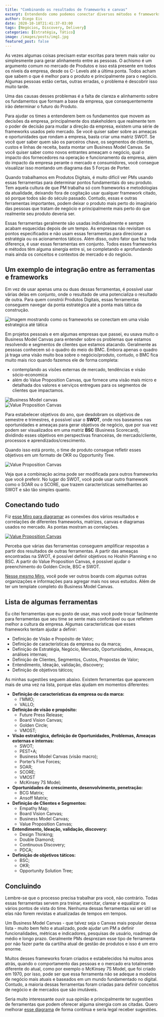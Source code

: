 ```yaml
---
title: "Combinando os resultados de frameworks e canvas"
excerpt: Entendendo como podemos conectar diversos métodos e frameworks de negócio
author: Diego Eis
date: 2020-10-18T21:41:37-03:00
tags: [Negócios, Discovery, Delivery]
categories: [Estratégia, Tático]
image: /images/posts/img1.jpg
featured_post: false
---
```


As vezes algumas coisas precisam estar escritas para terem mais valor ou simplesmente para gerar alinhamento entre as pessoas. O achismo é um argumento comum no mercado de Produtos e isso está presente em todos os níveis da empresa, desde os C- Levels até a última ponta. Todos acham que sabem o que é melhor para o produto e principalmente para o negócio. Algumas pessoas estão certas, outras erradas, o problema é descobrir isso muito tarde.

Uma das causas desses problemas é a falta de clareza e alinhamento sobre os fundamentos que formam a base da empresa, que consequentemente irão determinar o futuro do Produto.

Para ajudar os times a entenderem bem os fundamentos que movem as decisões da empresa, principalmente dos stakeholders que realmente tem o poder de decisão para mudar a direção da empresa, existem uma série de frameworks usados pelo mercado. Se você quiser saber sobre as ameaças e oportunidades que rondam a empresa, basta criar uma matriz SWOT. Se você quer saber quem são os parceiros chave, os segmentos de clientes, custos e linhas de receita, basta montar um Business Model Canvas. Se você quiser saber como novos entrantes ameaçam o negócio, qual o impacto dos fornecedores na operação e funcionamento da empresa, além do impacto da empresa perante o mercado e consumidores, você consegue visualizar isso montando um diagrama das 5 Forças de Porter.

Quando trabalhamos em Produtos Digitais, é muito difícil ver PMs usando essas ferramentas para determinar pontos fundamentais do seu produto. Tem aquela cultura de que PM trabalha só com frameworks e metodologias da atualidade, deixando fora de cogitação usar qualquer framework citado, só porque todos são do século passado. Contudo, essas e outras ferramentas importantes, podem deixar o produto mais perto do imaginário das pessoas que tratam de negócio e principalmente mais perto do que realmente seu produto deveria ser. 

Essas ferramentas geralmente são usadas individualmente e sempre acabam esquecidas depois de um tempo. As empresas não revisitam os pontos especificados e não usam essas ferramentas para direcionar a estratégia ou os acionamentos táticos. Além disso, outro fator que faz toda diferença, é usar essas ferramentas em conjunto. Todos esses frameworks e métodos têm alguma sinergia entre si, se completando e aprofundando mais ainda os conceitos e contextos de mercado e do negócio.

## Um exemplo de integração entre as ferramentas e frameworks

Em vez de usar apenas uma ou duas dessas ferramentas, é possível usar várias delas em conjunto, onde o resultado de uma potencializa o resultado de outra. Para quem constrói Produtos Digitais, essas ferramentas conseguem navegar da ponta estratégica até a ponta mais tática da construção.

![Imagem mostrando como os frameworks se conectam em uma visão estrategica até tática](/images/uploads/post-canvas-frameworks-negocios/visao-estrategica-tativa-frameworks.jpeg)


Em projetos pessoais e em algumas empresas que passei, eu usava muito o Business Model Canvas para entender sobre os problemas que estamos resolvendo e segmentos de clientes que estamos atacando. Geralmente as pessoas conhecem só o quadro do meio do BMC. Embora apenas o quadro já traga uma visão muito boa sobre o negócio/produto, contudo, o BMC fica muito mais rico quando fazemos ele de forma completa:

- contemplando as visões externas de mercado, tendências e visão sócio-economica
- além do Value Proposition Canvas, que fornece uma visão mais micro e detalhada dos valores e serviços entregues para os segmentos de clientes que impactamos.

![Business Model canvas](/images/uploads/post-canvas-frameworks-negocios/bmc.png)
<br>
![Value Proposition Canvas](/images/uploads/post-canvas-frameworks-negocios/vpc.png)


Para estabelecer objetivos do ano, que desdobram os objetivos de semestre e trimestres, é possível usar o **SWOT**,  onde nos baseamos nas oportunidades e ameaças para gerar  objetivos de negócio, que por sua vez podem ser visualizados em uma matriz **BSC** (Business Scorecard), dividindo esses objetivos em perspectivas financeiras, de mercado/cliente, processos e aprendizados/crescimento.

Quando isso está pronto, o time de produto consegue refletir esses objetivos em um formato de OKR ou Opportunity Tree.

![Value Proposition Canvas](/images/uploads/post-canvas-frameworks-negocios/swot-bmc-goals-product-solution-tree.jpg)

Veja que a combinação acima pode ser modificada para outros frameworks que você preferir. No lugar do SWOT, você pode usar outro framework como o SOAR ou o SCORE, que trazem características semelhantes ao SWOT e são tão simples quanto. 

## Conectando tudo
Fiz [esse Miro para diagramar](https://miro.com/app/board/o9J_kp_gPIE=/) as conexões dos vários resultados e correlações de diferentes frameworks, matrizes, canvas e diagramas usados no mercado. As pontas mostram as correlações. 

<a href="https://diegoeis.com/images/uploads/post-canvas-frameworks-negocios/conexoes-entre-frameworks-de-negocio.jpg" target="_blank">![Value Proposition Canvas](/images/uploads/post-canvas-frameworks-negocios/conexoes-entre-frameworks-de-negocio.jpg)</a>

Perceba que várias das ferramentas conseguem amplificar respostas a partir dos resultados de outras ferramentas. A partir das ameaças encontradas na SWOT, é possível definir objetivos no Hoshin Planning e no BSC. A partir do Value Proposition Canvas, é possível ajudar o preenchimento do Golden Circle, BSC e SWOT.

[Nesse mesmo Miro](https://miro.com/app/board/o9J_kp_gPIE=/), você pode ver outros boards com algumas outras organizações e informações para agregar mais nos seus estudos. Além de ter um template completo do Business Model Canvas.

## Lista de algumas ferramentas
Eu citei ferramentas que eu gosto de usar, mas você pode trocar facilmente para ferramentas que seu time se sente mais confortável ou que refletem melhor a cultura da empresa. Algumas características que esses frameworks tentam ajudar a definir:

- Definição de Visão e Propósito de Valor;
- Definição de características da empresa ou da marca;
- Definição de Estratégia, Negócio, Mercado, Oportunidades, Ameaças, análises internas;
- Definição de Clientes, Segmentos, Custos, Propostas de Valor;
- Entendimento, Ideação, validação, discovery;
- Definição de objetivos táticos;

As minhas sugestões seguem abaixo. Existem ferramentas que aparecem mais de uma vez na lista, porque elas ajudam em momentos diferentes:

- **Definição de características da empresa ou da marca:**
	- I'MMO;
	- VALLO;
- **Definição de visão e propósito:**
	- Future Press Release;
	- Board Vision Canvas;
	- Golden Circle;
	- VMOST;
- **Visão estratégica, definição de Oportunidades, Problemas, Ameaças externas e internas:**
	- SWOT;
	- PEST+A;
	- Business Model Canvas (visão macro);
	- Porter’s Five Forces;
	- SOAR;
	- SCORE;
	- VMOST
	- McKinsey 7S Model;
- **Oportunidades de crescimento, desenvolvimento, penetração:**
	- BCG Matrix;
	- Ansoff Matrix;
- **Definição de Clientes e Segmentos:**
	- Empathy Map;
	- Board Vision Canvas;
	- Business Model Canvas;
	- Value Proposition Canvas;
- **Entendimento, Ideação, validação, discovery:**
	- Design Thinking;
	- Double Diamond;
	- Continuous Discovery;
	- PDCA;
- **Definição de objetivos táticos:**
	- BSC;
	- OKR;
	- Opportunity Solution Tree;

## Concluindo

Lembre-se que o processo precisa trabalhar pra você, não contrário. Todas essas ferramentas servem pra treinar, exercitar, clarear e equalizar os vários pontos de vista do time. Nenhuma dessas ferramentas vai ser útil se elas não forem revistas e atualizadas de tempos em tempos. 

Um Business Model Canvas - que talvez seja o Canvas mais popular dessa lista - muito bem feito e atualizado, pode ajudar um PM a definir funcionalidades, métricas e indicadores, pesquisas de usuário, roadmap de médio e longo prazo. Geralmente PMs desprezam esse tipo de ferramenta por não fazer parte da cartilha atual de gestão de produtos e isso é um erro enorme.

Muitos desses frameworks foram criados e estabelecidos há muitos anos atrás, quando o comportamento das pessoas e o mercado era totalmente diferente do atual, como por exemplo o McKinsey 7S Model, que foi criado em 1970, por isso, pode ser que essa ferramenta não se adeque a modelos de negócio mais atuais e baseados em um mundo fundamentado no digital. Contudo, a maioria dessas ferramentas foram criadas para definir conceitos de negócio e de mercados que são imutáveis. 

Seria muito interessante ouvir sua opinião e principalmente ter sugestões de ferramentas que podem oferecer alguma sinergia com as citadas. Quero melhorar [esse diagrama](https://miro.com/app/board/o9J_kp_gPIE=/) de forma contínua e seria legal receber sugestões.

